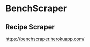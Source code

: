 <h1>BenchScraper</h1>
<h2>Recipe Scraper</h2>

<a href="https://benchscraper.herokuapp.com/">https://benchscraper.herokuapp.com/</a>
